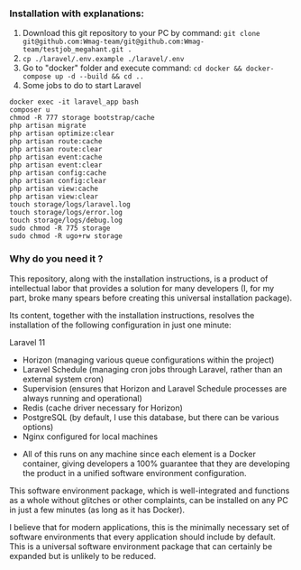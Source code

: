### Installation with explanations:

1. Download this git repository to your PC by command:
`git clone git@github.com:Wmag-team/git@github.com:Wmag-team/testjob_megahant.git .`
2. `cp ./laravel/.env.example ./laravel/.env`
2. Go to "docker" folder and execute command: 
`cd docker && docker-compose up -d --build && cd ..`
3. Some jobs to do to start Laravel
```
docker exec -it laravel_app bash
composer u
chmod -R 777 storage bootstrap/cache
php artisan migrate
php artisan optimize:clear
php artisan route:cache
php artisan route:clear
php artisan event:cache
php artisan event:clear
php artisan config:cache
php artisan config:clear
php artisan view:cache
php artisan view:clear
touch storage/logs/laravel.log
touch storage/logs/error.log
touch storage/logs/debug.log
sudo chmod -R 775 storage
sudo chmod -R ugo+rw storage

```


### Why do you need it ?

This repository, along with the installation instructions, is a product of intellectual labor that provides a solution for many developers (I, for my part, broke many spears before creating this universal installation package).

Its content, together with the installation instructions, resolves the installation of the following configuration in just one minute:

Laravel 11
+ Horizon (managing various queue configurations within the project)
+ Laravel Schedule (managing cron jobs through Laravel, rather than an external system cron)
+ Supervision (ensures that Horizon and Laravel Schedule processes are always running and operational)
+ Redis (cache driver necessary for Horizon)
+ PostgreSQL (by default, I use this database, but there can be various options)
+ Nginx configured for local machines
- All of this runs on any machine since each element is a Docker container, giving developers a 100% guarantee that they are developing the product in a unified software environment configuration.

This software environment package, which is well-integrated and functions as a whole without glitches or other complaints, can be installed on any PC in just a few minutes (as long as it has Docker).

I believe that for modern applications, this is the minimally necessary set of software environments that every application should include by default. This is a universal software environment package that can certainly be expanded but is unlikely to be reduced.
